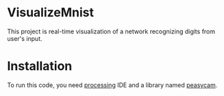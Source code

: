 # VisualizeMnist
This project is real-time visualization of a network recognizing digits from user's input.

# Installation
To run this code, you need [processing](https://www.processing.org/download/) IDE and a library named [peasycam](http://mrfeinberg.com/peasycam/).
